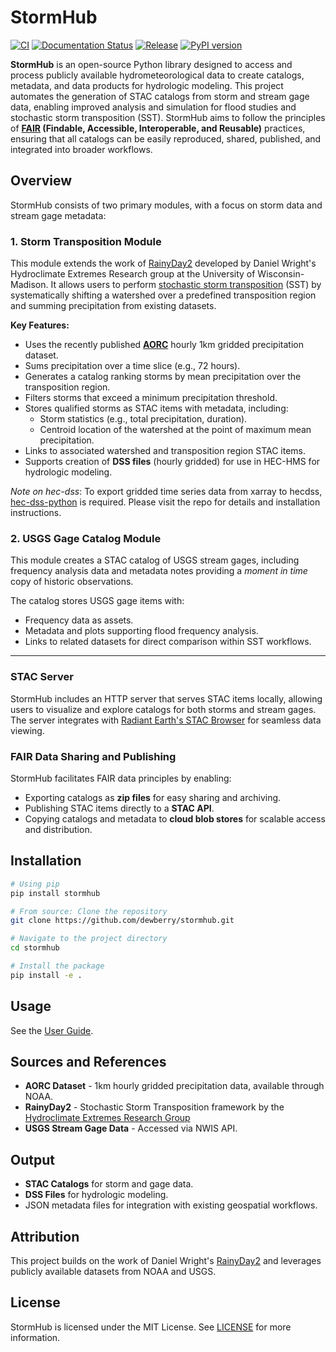 # StormHub
[![CI](https://github.com/dewberry/stormhub/actions/workflows/ci.yaml/badge.svg?branch=main)](https://github.com/dewberry/stormhub/actions/workflows/ci.yaml)
[![Documentation Status](https://readthedocs.org/projects/stormhub/badge/?version=latest)](https://stormhub.readthedocs.io/en/latest/?badge=latest)
[![Release](https://github.com/dewberry/stormhub/actions/workflows/release.yaml/badge.svg)](https://github.com/dewberry/stormhub/actions/workflows/release.yaml)
[![PyPI version](https://badge.fury.io/py/stormhub.svg)](https://badge.fury.io/py/stormhub)


**StormHub** is an open-source Python library designed to access and process publicly available hydrometeorological data to create catalogs, metadata, and data products for hydrologic modeling. This project automates the generation of STAC catalogs from storm and stream gage data, enabling improved analysis and simulation for flood studies and stochastic storm transposition (SST). StormHub aims to follow the principles of **[FAIR](https://www.nature.com/articles/sdata201618) (Findable, Accessible, Interoperable, and Reusable)** practices, ensuring that all catalogs can be easily reproduced, shared, published, and integrated into broader workflows.

## Overview
StormHub consists of two primary modules, with a focus on storm data and stream gage metadata:

### 1. Storm Transposition Module
This module extends the work of [RainyDay2](https://her.cee.wisc.edu/rainyday/rainyday-users-guide/) developed by Daniel Wright's Hydroclimate Extremes Research group at the University of Wisconsin-Madison. It allows users to perform [stochastic storm transposition](https://www.sciencedirect.com/science/article/abs/pii/S0022169420302766) (SST) by systematically shifting a watershed over a predefined transposition region and summing precipitation from existing datasets.

**Key Features:**
- Uses the recently published **[AORC](https://registry.opendata.aws/noaa-nws-aorc/)** hourly 1km gridded precipitation dataset.
- Sums precipitation over a time slice (e.g., 72 hours).
- Generates a catalog ranking storms by mean precipitation over the transposition region.
- Filters storms that exceed a minimum precipitation threshold.
- Stores qualified storms as STAC items with metadata, including:
  - Storm statistics (e.g., total precipitation, duration).
  - Centroid location of the watershed at the point of maximum mean precipitation.
- Links to associated watershed and transposition region STAC items.
- Supports creation of **DSS files** (hourly gridded) for use in HEC-HMS for hydrologic modeling.

*Note on hec-dss*: To export gridded time series data from xarray to hecdss, [hec-dss-python](https://github.com/HydrologicEngineeringCenter/hec-dss-python) is required. Please visit the repo for details and installation instructions.

### 2. USGS Gage Catalog Module
This module creates a STAC catalog of USGS stream gages, including frequency analysis data and metadata notes providing a *moment in time* copy of historic observations.

The catalog stores USGS gage items with:
- Frequency data as assets.
- Metadata and plots supporting flood frequency analysis.
- Links to related datasets for direct comparison within SST workflows.

---

### STAC Server
StormHub includes an HTTP server that serves STAC items locally, allowing users to visualize and explore catalogs for both storms and stream gages. The server integrates with [Radiant Earth's STAC Browser](https://github.com/radiantearth/stac-browser) for seamless data viewing.

### FAIR Data Sharing and Publishing
StormHub facilitates FAIR data principles by enabling:
- Exporting catalogs as **zip files** for easy sharing and archiving.
- Publishing STAC items directly to a **STAC API**.
- Copying catalogs and metadata to **cloud blob stores** for scalable access and distribution.

## Installation
```bash
# Using pip
pip install stormhub

# From source: Clone the repository
git clone https://github.com/dewberry/stormhub.git

# Navigate to the project directory
cd stormhub

# Install the package
pip install -e .
```

## Usage
See the [User Guide](https://stormhub.readthedocs.io/en/latest/user_guide.html).

## Sources and References
- **AORC Dataset** - 1km hourly gridded precipitation data, available through NOAA.
- **RainyDay2** - Stochastic Storm Transposition framework by the [Hydroclimate Extremes Research Group](https://her.cee.wisc.edu/)
- **USGS Stream Gage Data** - Accessed via NWIS API.

## Output
- **STAC Catalogs** for storm and gage data.
- **DSS Files** for hydrologic modeling.
- JSON metadata files for integration with existing geospatial workflows.

## Attribution
This project builds on the work of Daniel Wright's [RainyDay2](https://her.cee.wisc.edu/rainyday/rainyday-users-guide/) and leverages publicly available datasets from NOAA and USGS.

## License
StormHub is licensed under the MIT License. See [LICENSE](LICENSE) for more information.
